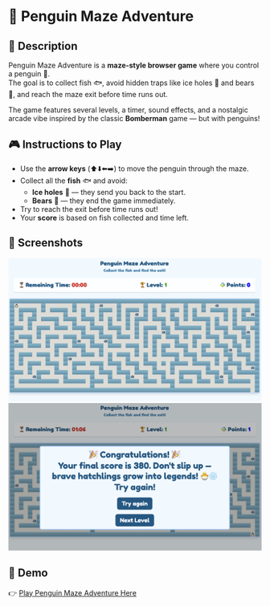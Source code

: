 # 🐧 Penguin Maze Adventure

## 📖 Description

Penguin Maze Adventure is a **maze-style browser game** where you control a penguin 🐧.  
The goal is to collect fish 🐟, avoid hidden traps like ice holes 🧊 and bears 🐻, and reach the maze exit before time runs out.  

The game features several levels, a timer, sound effects, and a nostalgic arcade vibe inspired by the classic **Bomberman** game — but with penguins!

## 🎮 Instructions to Play

- Use the **arrow keys** (⬆️⬇️⬅️➡️) to move the penguin through the maze.
- Collect all the **fish** 🐟 and avoid:
  - **Ice holes** 🧊 — they send you back to the start.
  - **Bears** 🐻 — they end the game immediately.
- Try to reach the exit before time runs out!
- Your **score** is based on fish collected and time left.


## 📸 Screenshots

![Screenshot 1](./screenshots/Screenshot1.png)  
![Screenshot 2](./screenshots/Screenshot2.png)

## 🚀 Demo

👉 [Play Penguin Maze Adventure Here](https://katerynasoloviova.github.io/penguin_maze_adventure_project/src/)